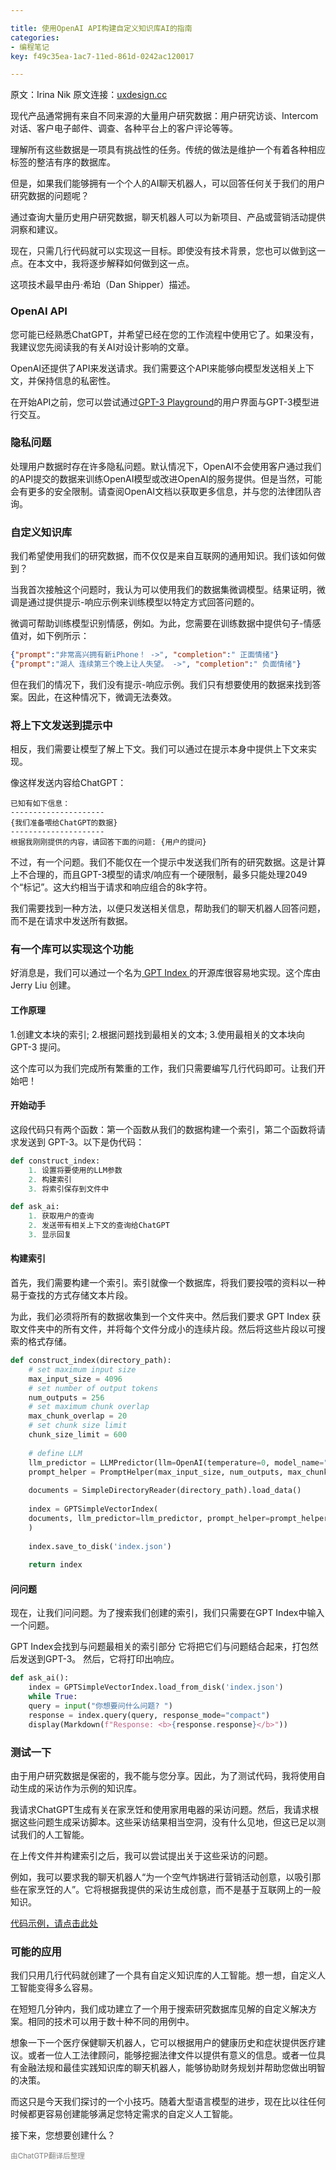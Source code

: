 ```yaml
---

title: 使用OpenAI API构建自定义知识库AI的指南
categories:
- 编程笔记
key: f49c35ea-1ac7-11ed-861d-0242ac120017

---
```


原文：Irina Nik
原文连接：[uxdesign.cc](https://uxdesign.cc/i-built-an-ai-that-answers-questions-based-on-my-user-research-data-7207b052e21c)

现代产品通常拥有来自不同来源的大量用户研究数据：用户研究访谈、Intercom对话、客户电子邮件、调查、各种平台上的客户评论等等。

理解所有这些数据是一项具有挑战性的任务。传统的做法是维护一个有着各种相应标签的整洁有序的数据库。

但是，如果我们能够拥有一个个人的AI聊天机器人，可以回答任何关于我们的用户研究数据的问题呢？

通过查询大量历史用户研究数据，聊天机器人可以为新项目、产品或营销活动提供洞察和建议。

现在，只需几行代码就可以实现这一目标。即使没有技术背景，您也可以做到这一点。在本文中，我将逐步解释如何做到这一点。

这项技术最早由丹·希珀（Dan Shipper）描述。

### OpenAI API 

您可能已经熟悉ChatGPT，并希望已经在您的工作流程中使用它了。如果没有，我建议您先阅读我的有关AI对设计影响的文章。

OpenAI还提供了API来发送请求。我们需要这个API来能够向模型发送相关上下文，并保持信息的私密性。

在开始API之前，您可以尝试通过[GPT-3 Playground](https://platform.openai.com/playground?model=text-davinci-003)的用户界面与GPT-3模型进行交互。

### 隐私问题 

处理用户数据时存在许多隐私问题。默认情况下，OpenAI不会使用客户通过我们的API提交的数据来训练OpenAI模型或改进OpenAI的服务提供。但是当然，可能会有更多的安全限制。请查阅OpenAI文档以获取更多信息，并与您的法律团队咨询。

### 自定义知识库 

我们希望使用我们的研究数据，而不仅仅是来自互联网的通用知识。我们该如何做到？

当我首次接触这个问题时，我认为可以使用我们的数据集微调模型。结果证明，微调是通过提供提示-响应示例来训练模型以特定方式回答问题的。

微调可帮助训练模型识别情感，例如。为此，您需要在训练数据中提供句子-情感值对，如下例所示：

```json
{"prompt":"非常高兴拥有新iPhone！ ->", "completion":" 正面情绪"}  
{"prompt":"湖人 连续第三个晚上让人失望。 ->", "completion":" 负面情绪"}
```

但在我们的情况下，我们没有提示-响应示例。我们只有想要使用的数据来找到答案。因此，在这种情况下，微调无法奏效。

### 将上下文发送到提示中 

相反，我们需要让模型了解上下文。我们可以通过在提示本身中提供上下文来实现。

像这样发送内容给ChatGPT：
```text
已知有如下信息： 
---------------------  
{我们准备喂给ChatGPT的数据}  
---------------------  
根据我刚刚提供的内容，请回答下面的问题: {用户的提问}
```

不过，有一个问题。我们不能仅在一个提示中发送我们所有的研究数据。这是计算上不合理的，而且GPT-3模型的请求/响应有一个硬限制，最多只能处理2049个“标记”。这大约相当于请求和响应组合的8k字符。

我们需要找到一种方法，以便只发送相关信息，帮助我们的聊天机器人回答问题，而不是在请求中发送所有数据。

### 有一个库可以实现这个功能 

好消息是，我们可以通过一个名为[ GPT Index ](https://gpt-index.readthedocs.io/en/latest/)的开源库很容易地实现。这个库由 Jerry Liu 创建。

#### 工作原理

1.创建文本块的索引; 
2.根据问题找到最相关的文本; 
3.使用最相关的文本块向 GPT-3 提问。

这个库可以为我们完成所有繁重的工作，我们只需要编写几行代码即可。让我们开始吧！

#### 开始动手

这段代码只有两个函数：第一个函数从我们的数据构建一个索引，第二个函数将请求发送到 GPT-3。以下是伪代码：

```python
def construct_index: 
	1. 设置将要使用的LLM参数 
	2. 构建索引 
	3. 将索引保存到文件中

def ask_ai: 
	1. 获取用户的查询
	2. 发送带有相关上下文的查询给ChatGPT 
	3. 显示回复
```

#### 构建索引

首先，我们需要构建一个索引。索引就像一个数据库，将我们要投喂的资料以一种易于查找的方式存储文本片段。

为此，我们必须将所有的数据收集到一个文件夹中。然后我们要求 GPT Index 获取文件夹中的所有文件，并将每个文件分成小的连续片段。然后将这些片段以可搜索的格式存储。

```python
def construct_index(directory_path):  
	# set maximum input size  
	max_input_size = 4096  
	# set number of output tokens  
	num_outputs = 256  
	# set maximum chunk overlap  
	max_chunk_overlap = 20  
	# set chunk size limit  
	chunk_size_limit = 600  
	  
	# define LLM  
	llm_predictor = LLMPredictor(llm=OpenAI(temperature=0, model_name="text-davinci-003", max_tokens=num_outputs))  
	prompt_helper = PromptHelper(max_input_size, num_outputs, max_chunk_overlap, chunk_size_limit=chunk_size_limit)  
	  
	documents = SimpleDirectoryReader(directory_path).load_data()  
	  
	index = GPTSimpleVectorIndex(  
	documents, llm_predictor=llm_predictor, prompt_helper=prompt_helper  
	)  
	  
	index.save_to_disk('index.json')  
	  
	return index
```

#### 问问题

现在，让我们问问题。为了搜索我们创建的索引，我们只需要在GPT Index中输入一个问题。

GPT Index会找到与问题最相关的索引部分 它将把它们与问题结合起来，打包然后发送到GPT-3。 然后，它将打印出响应。

```python
def ask_ai():  
	index = GPTSimpleVectorIndex.load_from_disk('index.json')  
	while True:  
	query = input("你想要问什么问题? ")  
	response = index.query(query, response_mode="compact")  
	display(Markdown(f"Response: <b>{response.response}</b>"))
```

### 测试一下  

由于用户研究数据是保密的，我不能与您分享。因此，为了测试代码，我将使用自动生成的采访作为示例的知识库。

我请求ChatGPT生成有关在家烹饪和使用家用电器的采访问题。然后，我请求根据这些问题生成采访脚本。这些采访结果相当空洞，没有什么见地，但这已足以测试我们的人工智能。

在上传文件并构建索引之后，我可以尝试提出关于这些采访的问题。

例如，我可以要求我的聊天机器人“为一个空气炸锅进行营销活动创意，以吸引那些在家烹饪的人”。它将根据我提供的采访生成创意，而不是基于互联网上的一般知识。

[代码示例，请点击此处](https://colab.research.google.com/drive/1PQXcM_jhN6QJ7uTkxvNbxoI54r03uSr3?usp=sharing)


### 可能的应用 

我们只用几行代码就创建了一个具有自定义知识库的人工智能。想一想，自定义人工智能变得多么容易。

在短短几分钟内，我们成功建立了一个用于搜索研究数据库见解的自定义解决方案。相同的技术可以用于数十种不同的用例中。

想象一下一个医疗保健聊天机器人，它可以根据用户的健康历史和症状提供医疗建议。或者一位人工法律顾问，能够挖掘法律文件以提供有意义的信息。或者一位具有金融法规和最佳实践知识库的聊天机器人，能够协助财务规划并帮助您做出明智的决策。

而这只是今天我们探讨的一个小技巧。随着大型语言模型的进步，现在比以往任何时候都更容易创建能够满足您特定需求的自定义人工智能。

接下来，您想要创建什么？

<small style="color:gray">由ChatGTP翻译后整理</small>